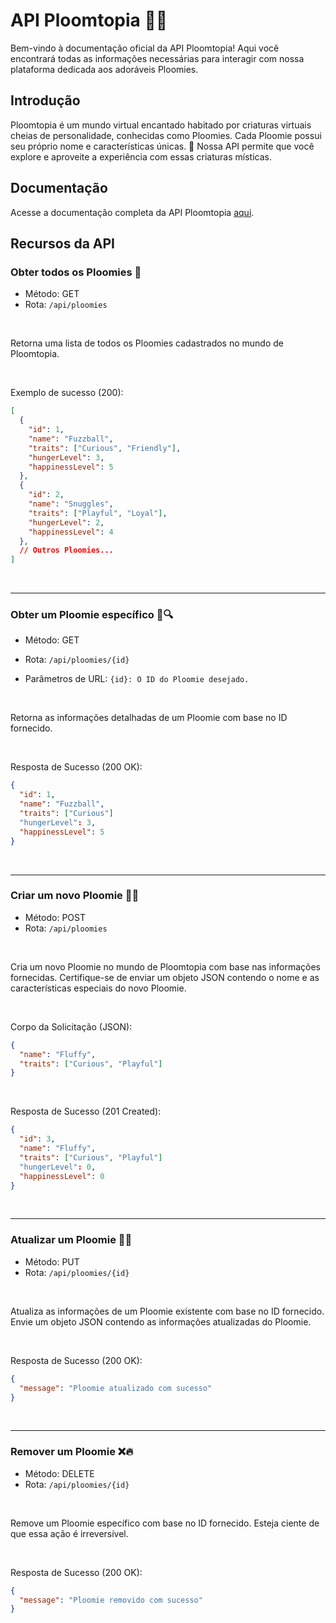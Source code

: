 # API Ploomtopia 🌈✨

Bem-vindo à documentação oficial da API Ploomtopia! Aqui você encontrará todas as informações necessárias para interagir com nossa plataforma dedicada aos adoráveis Ploomies. 

## Introdução

Ploomtopia é um mundo virtual encantado habitado por criaturas virtuais cheias de personalidade, conhecidas como Ploomies. 
Cada Ploomie possui seu próprio nome e características únicas. 💖 Nossa API permite que você explore e aproveite a experiência com essas criaturas místicas.

## Documentação

Acesse a documentação completa da API Ploomtopia [aqui](https://documenter.getpostman.com/view/13247023/2s946chaKo).
## Recursos da API

### Obter todos os Ploomies 🐾

- Método: GET
- Rota: `/api/ploomies`

<br/>

Retorna uma lista de todos os Ploomies cadastrados no mundo de Ploomtopia.

<br/>

Exemplo de sucesso (200):
```json
[
  {
    "id": 1,
    "name": "Fuzzball",
    "traits": ["Curious", "Friendly"],
    "hungerLevel": 3,
    "happinessLevel": 5
  },
  {
    "id": 2,
    "name": "Snuggles",
    "traits": ["Playful", "Loyal"],
    "hungerLevel": 2,
    "happinessLevel": 4
  },
  // Outros Ploomies...
]
```

<br/>
<hr/>


### Obter um Ploomie específico 🐾🔍

- Método: GET
- Rota: `/api/ploomies/{id}`
  
- Parâmetros de URL: `{id}: O ID do Ploomie desejado.`

<br/>

Retorna as informações detalhadas de um Ploomie com base no ID fornecido.

<br/>

Resposta de Sucesso (200 OK):
```json
{
  "id": 1,
  "name": "Fuzzball",
  "traits": ["Curious"]
  "hungerLevel": 3,
  "happinessLevel": 5
}
```

<br/>
<hr/>

### Criar um novo Ploomie 🎉✨

- Método: POST
- Rota: `/api/ploomies`

<br/>

Cria um novo Ploomie no mundo de Ploomtopia com base nas informações fornecidas. Certifique-se de enviar um objeto JSON contendo o nome e as características especiais do novo Ploomie.

<br/>

Corpo da Solicitação (JSON):

```json
{
  "name": "Fluffy",
  "traits": ["Curious", "Playful"]
}
```

<br/>


Resposta de Sucesso (201 Created):

```json
{
  "id": 3,
  "name": "Fluffy",
  "traits": ["Curious", "Playful"]
  "hungerLevel": 0,
  "happinessLevel": 0
}
```

<br/>
<hr/>


### Atualizar um Ploomie 🔄🚀

- Método: PUT
- Rota: `/api/ploomies/{id}`

<br/>

Atualiza as informações de um Ploomie existente com base no ID fornecido. Envie um objeto JSON contendo as informações atualizadas do Ploomie.

<br/>

Resposta de Sucesso (200 OK):

```json
{
  "message": "Ploomie atualizado com sucesso"
}
```

<br/>
<hr/>


### Remover um Ploomie ❌🔥

- Método: DELETE
- Rota: `/api/ploomies/{id}`

<br/>

Remove um Ploomie específico com base no ID fornecido. Esteja ciente de que essa ação é irreversível.

<br/>

Resposta de Sucesso (200 OK):

```json
{
  "message": "Ploomie removido com sucesso"
}
```

<br/>

